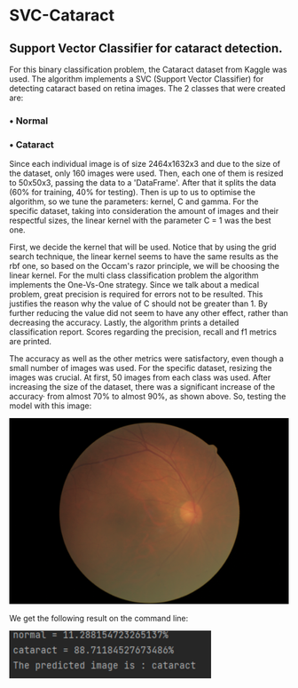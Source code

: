 # SVC-Cataract
## Support Vector Classifier for cataract detection.

For this binary classification problem, the Cataract dataset from Kaggle was used. The algorithm implements a SVC (Support Vector Classifier) for 
detecting cataract based on retina images. The 2 classes that were created are:

### • Normal 

### • Cataract

Since each individual image is of size 2464x1632x3 and due to the size of the dataset, only 160 images were used. Then, each one of them is resized to 50x50x3,
passing the data to a 'DataFrame'. 
After that it splits the data (60% for training, 40% for testing). 
Then is up to us to optimise the algorithm, so we tune the parameters: kernel, C and gamma. 
For the specific dataset, taking into consideration the amount of images and their respectful sizes, the linear kernel with the parameter C = 1 was the best one.

First, we decide the kernel that will be used. Notice that by using the grid search technique, the linear kernel seems to have the same results as the rbf one, 
so based on the Occam's razor principle, we will be choosing the linear kernel. For the multi class classification problem the algorithm implements the One-Vs-One 
strategy. Since we talk about a medical problem, great precision is required for errors not to be resulted. This justifies the reason why the value of C should not 
be greater than 1. By further reducing the value did not seem to have any other effect, rather than decreasing the accuracy.
Lastly, the algorithm prints a detailed classification report. Scores regarding the precision, recall and f1 metrics are printed. 

The accuracy as well as the other metrics were satisfactory, even though a small number of images was used. For the specific dataset, resizing the images was 
crucial. At first, 50 images from each class was used. After increasing the size of the dataset, there was a significant increase of the accuracy· from almost 70% 
to almost 90%, as shown above. So, testing the model with this image:

![alttext](https://github.com/raf-init/SVC-Cataract/blob/main/cataract_img.png)

We get the following result on the command line:

![alttext](https://github.com/raf-init/SVC-Cataract/blob/main/cataract_res.png)
